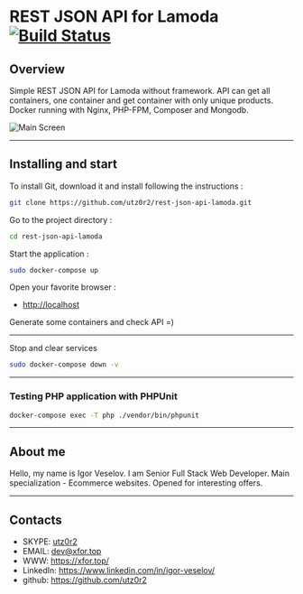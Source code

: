 # REST JSON API for Lamoda [![Build Status](https://travis-ci.org/utz0r2/rest-json-api-lamoda.svg?branch=master)](https://travis-ci.org/utz0r2/rest-json-api-lamoda)


## Overview

Simple REST JSON API for Lamoda without framework. API can get all containers, one container and get container with only unique products.
Docker running with Nginx, PHP-FPM, Composer and Mongodb.

![Main Screen](https://raw.githubusercontent.com/utz0r2/rest-json-api-lamoda/master/screenshots/main.png)

___

## Installing and start 

To install Git, download it and install following the instructions :

```sh
git clone https://github.com/utz0r2/rest-json-api-lamoda.git
```

Go to the project directory :

```sh
cd rest-json-api-lamoda
```

Start the application :

```sh
sudo docker-compose up
```

Open your favorite browser :

* [http://localhost](http://localhost/)

Generate some containers and check API =)

___

Stop and clear services

```sh
sudo docker-compose down -v
```

___

### Testing PHP application with PHPUnit

```sh
docker-compose exec -T php ./vendor/bin/phpunit
```

___

## About me
Hello, my name is Igor Veselov. I am Senior Full Stack Web Developer. Main specialization - Ecommerce websites. Opened for interesting offers.

___

## Contacts
- SKYPE: [utz0r2](skype:utz0r2)
- EMAIL: [dev@xfor.top](mailto:dev@xfor.top)
- WWW: https://xfor.top/
- LinkedIn: https://www.linkedin.com/in/igor-veselov/
- github: https://github.com/utz0r2
